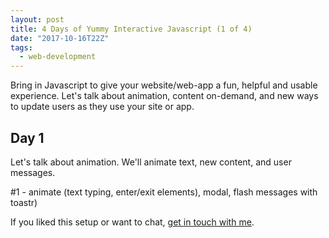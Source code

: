 ```yaml
---
layout: post
title: 4 Days of Yummy Interactive Javascript (1 of 4)
date: "2017-10-16T22Z"
tags:
  - web-development
---
```


Bring in Javascript to give your website/web-app a fun, helpful and usable experience. Let's talk about animation, content on-demand, and new ways to update users as they use your site or app.

## Day 1

Let's talk about animation. We'll animate text, new content, and user messages.

#1 - animate (text typing, enter/exit elements), modal, flash messages with toastr)

If you liked this setup or want to chat, [get in touch with me](https://twitter.com/Chance_Smith).

